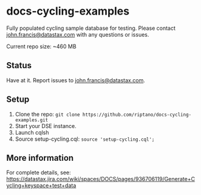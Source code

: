 # docs-cycling-examples
Fully populated cycling sample database for testing. Please contact john.francis@datastax.com with any questions or issues.

Current repo size: ~460 MB

## Status
Have at it. Report issues to john.francis@datastax.com.

## Setup
1. Clone the repo:
    `git clone https://github.com/riptano/docs-cycling-examples.git`
1. Start your DSE instance.
1. Launch cqlsh
1. Source setup-cycling.cql:
    `source 'setup-cycling.cql';`
    

## More information
For complete details, see: https://datastax.jira.com/wiki/spaces/DOCS/pages/936706119/Generate+Cycling+keyspace+test+data
